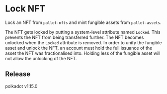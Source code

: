 # Lock NFT

Lock an NFT from `pallet-nfts` and mint fungible assets from `pallet-assets`.

The NFT gets locked by putting a system-level attribute named `Locked`. This prevents the NFT from being transferred
further. The NFT becomes unlocked when the `Locked` attribute is removed. In order to unify the fungible asset and
unlock the NFT, an account must hold the full issuance of the asset the NFT was fractionalised into. Holding less of the
fungible asset will not allow the unlocking of the NFT.


## Release

polkadot v1.15.0
